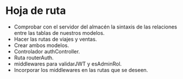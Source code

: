 # Hoja de ruta

- Comprobar con el servidor del almacén la sintaxis de las relaciones entre las tablas de nuestros modelos.
- Hacer las rutas de viajes y ventas.
- Crear ambos modelos.
- Controlador authController.
- Ruta routerAuth.
- middlewares para validarJWT y esAdminRol.
- Incorporar los middlewares en las rutas que se deseen.
